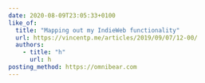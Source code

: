 ```yaml
---
date: 2020-08-09T23:05:33+0100
like_of:
  title: "Mapping out my IndieWeb functionality"
  url: https://vincentp.me/articles/2019/09/07/12-00/
  authors:
    - title: "h"
      url: h
posting_method: https://omnibear.com
---
```

